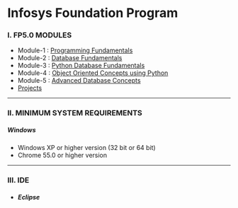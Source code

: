 # Infosys Foundation Program

### I. FP5.0 MODULES

* Module-1 : [Programming Fundamentals](https://github.com/valar-m0rghulis/Python/tree/master/Infosys-Foundation-Program/MODULES/Module_1_Programming_Fundamentals)
* Module-2 : [Database Fundamentals](https://github.com/valar-m0rghulis/Python/tree/master/Infosys-Foundation-Program/MODULES/Module_2_Database_Fundamentals)
* Module-3 : [Python Database Fundamentals](https://github.com/valar-m0rghulis/Python/tree/master/Infosys-Foundation-Program/MODULES/Module_3_Python_DB_Integration)
* Module-4 : [Object Oriented Concepts using Python]()
* Module-5 : [Advanced Database Concepts]()
* [Projects](https://github.com/valar-m0rghulis/Python/tree/master/Infosys-Foundation-Program/Projects)

***

### II. MINIMUM SYSTEM REQUIREMENTS 

##### Windows 
* Windows XP or higher version (32 bit or 64 bit)
* Chrome 55.0 or higher version

***
### III. IDE

* ##### Eclipse
  
